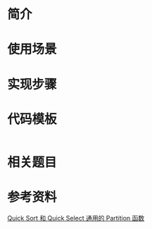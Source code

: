 # 简介


# 使用场景


# 实现步骤


# 代码模板
```java

```

# 相关题目


# 参考资料
[Quick Sort 和 Quick Select 通用的 Partition 函数](http://hongzheng.me/partition/)  
